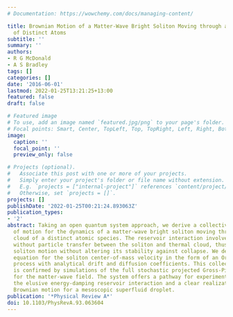 ```yaml
---
# Documentation: https://wowchemy.com/docs/managing-content/

title: Brownian Motion of a Matter-Wave Bright Soliton Moving through a Thermal Cloud
  of Distinct Atoms
subtitle: ''
summary: ''
authors:
- R G McDonald
- A S Bradley
tags: []
categories: []
date: '2016-06-01'
lastmod: 2022-01-25T13:21:25+13:00
featured: false
draft: false

# Featured image
# To use, add an image named `featured.jpg/png` to your page's folder.
# Focal points: Smart, Center, TopLeft, Top, TopRight, Left, Right, BottomLeft, Bottom, BottomRight.
image:
  caption: ''
  focal_point: ''
  preview_only: false

# Projects (optional).
#   Associate this post with one or more of your projects.
#   Simply enter your project's folder or file name without extension.
#   E.g. `projects = ["internal-project"]` references `content/project/deep-learning/index.md`.
#   Otherwise, set `projects = []`.
projects: []
publishDate: '2022-01-25T00:21:24.893063Z'
publication_types:
- '2'
abstract: Taking an open quantum system approach, we derive a collective equation
  of motion for the dynamics of a matter-wave bright soliton moving through a thermal
  cloud of a distinct atomic species. The reservoir interaction involves energy transfer
  without particle transfer between the soliton and thermal cloud, thus damping the
  soliton motion without altering its stability against collapse. We derive a Langevin
  equation for the soliton center-of-mass velocity in the form of an Ornstein-Uhlenbeck
  process with analytical drift and diffusion coefficients. This collective motion
  is confirmed by simulations of the full stochastic projected Gross-Pitaevskii equation
  for the matter-wave field. The system offers a pathway for experimentally observing
  the elusive energy-damping reservoir interaction and a clear realization of collective
  Brownian motion for a mesoscopic superfluid droplet.
publication: '*Physical Review A*'
doi: 10.1103/PhysRevA.93.063604
---
```


